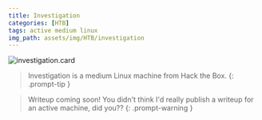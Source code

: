 ```yaml
---
title: Investigation
categories: [HTB]
tags: active medium linux
img_path: assets/img/HTB/investigation
---
```


![investigation.card](Investigation.png)

> Investigation is a medium Linux machine from Hack the Box. 
{: .prompt-tip }

> Writeup coming soon! You didn't think I'd really publish a writeup for an active machine, did you??
{: .prompt-warning }